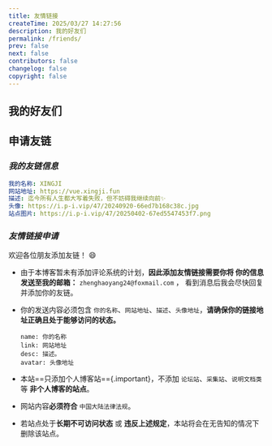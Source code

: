 ```yaml
---
title: 友情链接
createTime: 2025/03/27 14:27:56
description: 我的好友们
permalink: /friends/
prev: false
next: false
contributors: false
changelog: false
copyright: false
---
```


## 我的好友们

<AllFriendContent/>

## 申请友链

### _我的友链信息_

```yaml
我的名称: XINGJI
网站地址: https://vue.xingji.fun
描述: 迄今所有人生都大写着失败，但不妨碍我继续向前✨
头像: https://i.p-i.vip/47/20240920-66ed7b168c38c.jpg
站点图片: https://i.p-i.vip/47/20250402-67ed5547453f7.png
```

### _友情链接申请_

欢迎各位朋友添加友链！ 😄

- 由于本博客暂未有添加评论系统的计划，**因此添加友情链接需要你将 你的信息 发送至我的邮箱：** `zhenghaoyang24@foxmail.com` ，
看到消息后我会尽快回复并添加你的友链。

- 你的发送内容必须包含 `你的名称`、`网站地址`、`描述`、`头像地址`，**请确保你的链接地址正确且处于能够访问的状态。**  
  ```
  name: 你的名称
  link: 网站地址
  desc: 描述。
  avatar: 头像地址
  ```
- 本站==只添加个人博客站=={.important}，不添加 `论坛站`、`采集站`、`说明文档类` 等 **非个人博客的站点**。
- 网站内容**必须符合** `中国大陆法律法规`。
- 若站点处于**长期不可访问状态** 或 **违反上述规定**，本站将会在无告知的情况下删除该站点。
